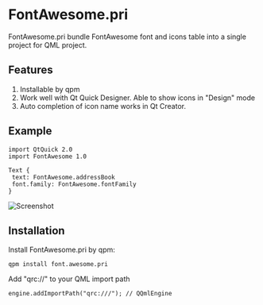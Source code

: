 # FontAwesome.pri

FontAwesome.pri bundle FontAwesome font and icons table into a single project for QML project.

Features
--------

 1. Installable by qpm
 2. Work well with Qt Quick Designer. Able to show icons in "Design" mode
 3. Auto completion of icon name works in Qt Creator.
 
Example
-------
 
 ```
import QtQuick 2.0
import FontAwesome 1.0

Text {
  text: FontAwesome.addressBook
  font.family: FontAwesome.fontFamily
}
```
 
![Screenshot](https://raw.githubusercontent.com/benlau/fontawesome.pri/master/docs/designmode.png)

Installation
------------

Install FontAwesome.pri by qpm:

    qpm install font.awesome.pri
    
Add "qrc://" to your QML import path

    engine.addImportPath("qrc:///"); // QQmlEngine
   
    
